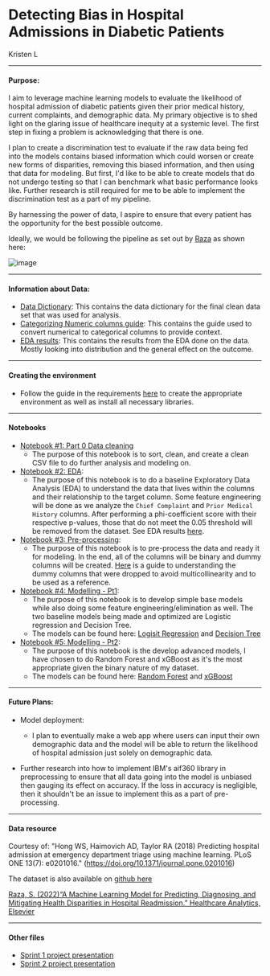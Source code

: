 # Detecting Bias in Hospital Admissions in Diabetic Patients 
Kristen L
_____
#### Purpose: 

I aim to leverage machine learning models to evaluate the likelihood of hospital admission of diabetic patients given their prior medical history, current complaints, and demographic data. My primary objective is to shed light on the glaring issue of healthcare inequity at a systemic level. The first step in fixing a problem is acknowledging that there is one. 

I plan to create a discrimination test to evaluate if the raw data being fed into the models contains biased information which could worsen or create new forms of disparities, removing this biased information, and then using that data for modeling.  But first, I'd like to be able to create models that do not undergo testing so that I can benchmark what basic performance looks like. Further research is still required for me to be able to implement the discrimination test as a part of my pipeline. 

By harnessing the power of data, I aspire to ensure that every patient has the opportunity for the best possible outcome.

Ideally, we would be following the pipeline as set out by [Raza](www.sciencedirect.com/science/article/pii/S2772442522000430) as shown here:

![image](https://ars.els-cdn.com/content/image/1-s2.0-S2772442522000430-gr1.jpg)
_____
#### Information about Data: 
- [Data Dictionary](Docs/DataDictionary.pdf): This contains the data dictionary for the final clean data set that was used for analysis.
- [Categorizing Numeric columns guide](Docs/categorizing_col_guide.md): This contains the guide used to convert numerical to categorical columns to provide context.
- [EDA results](Docs/EDA_Results.md): This contains the results from the EDA done on the data. Mostly looking into distribution and the general effect on the outcome.
_____
#### Creating the environment 
- Follow the guide in the requirements [here](Docs/requirements.txt) to create the appropriate environment as well as install all necessary libraries. 
_____
#### Notebooks
- [Notebook #1: Part 0 Data cleaning](Notebooks/Pt0-Clean.ipynb) 
    - The purpose of this notebook is to sort, clean, and create a clean CSV file to do further analysis and modeling on. 
- [Notebook #2: EDA](Notebooks/Pt1-EDA.ipynb): 
    - The purpose of this notebook is to do a baseline Exploratory Data Analysis (EDA) to understand the data that lives within the columns and their relationship to the target column. Some feature engineering will be done as we analyze the `Chief Complaint` and `Prior Medical History` columns. After performing a phi-coefficient score with their respective p-values, those that do not meet the 0.05 threshold will be removed from the dataset. See EDA results [here](Docs/EDA_Results.md).
- [Notebook #3: Pre-processing](Notebooks/Pt2-Preprocessing.ipynb): 
    - The purpose of this notebook is to pre-process the data and ready it for modeling. In the end, all of the columns will be binary and dummy columns will be created. [Here](Docs/Dummy_Ref.md) is a guide to understanding the dummy columns that were dropped to avoid multicollinearity and to be used as a reference.
- [Notebook #4: Modelling - Pt1](Notebooks/Pt3-Modelling-Pt1.ipynb):
    - The purpose of this notebook is to develop simple base models while also doing some feature engineering/elimination as well. The two baseline models being made and optimized are Logistic regression and Decision Tree.
    - The models can be found here: [Logisit Regression](Models/KLO_BStn_LogReg.joblib) and [Decision Tree](Models/KLO_BStn_DTree.joblib)
- [Notebook #5: Modelling - Pt2](Notebooks/Pt3-Modelling-Pt1.ipynb):
    - The purpose of this notebook is the develop advanced models, I have chosen to do Random Forest and xGBoost as it's the most appropriate given the binary nature of my dataset.
    - The models can be found here: [Random Forest](Models/KLO_BStn_RF.joblib) and [xGBoost](Models/KLO_BStn_xGB.json)

______
#### Future Plans:
      
- Model deployment:
    - I plan to eventually make a web app where users can input their own demographic data and the model will be able to return the likelihood of hospital admission just solely on demographic data.

- Further research into how to implement IBM's aif360 library in preprocessing to ensure that all data going into the model is unbiased then gauging its effect on accuracy. If the loss in accuracy is negligible, then it shouldn't be an issue to implement this as a part of pre-processing.
  
______
#### Data resource

Courtesy of:
 "Hong WS, Haimovich AD, Taylor RA (2018) Predicting hospital admission at emergency department triage using machine learning. PLoS ONE 13(7): e0201016." (https://doi.org/10.1371/journal.pone.0201016)

 The dataset is also available on [github here](https://github.com/yaleemmlc/admissionprediction)

[Raza, S. (2022)“A Machine Learning Model for Predicting, Diagnosing, and Mitigating Health Disparities in Hospital Readmission.” Healthcare Analytics, Elsevier](www.sciencedirect.com/science/article/pii/S2772442522000430)
______
#### Other files
- [Sprint 1 project presentation](Docs/KristenLo_Sprint1_Presentation.pdf)
- [Sprint 2 project presentation](Docs/KristenLo_Sprint2_Presentation.pdf)

